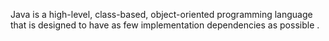 Java is a high-level, class-based, object-oriented programming language that is designed to have as few implementation dependencies as possible .